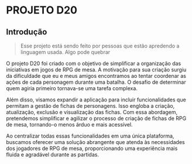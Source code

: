 # PROJETO D20

## Introdução

>Esse projeto está sendo feito por pessoas que estão apredendo a linguagem usada. Algo pode quebrar

O projeto D20 foi criado com o objetivo de simplificar a organização das iniciativas em jogos de RPG de mesa. A motivação para sua criação surgiu da dificuldade que eu e meus amigos encontramos ao tentar coordenar as ações de cada personagem durante uma batalha. O desafio de determinar quem agiria primeiro tornava-se uma tarefa complexa.

Além disso, visamos expandir a aplicação para incluir funcionalidades que permitam a gestão de fichas de personagens. Isso engloba a criação, atualização, exclusão e visualização das fichas. Com essa abordagem, pretendemos simplificar e agilizar o processo de criação de fichas de RPG de mesa, tornando-o menos árduo e mais acessível.

Ao centralizar todas essas funcionalidades em uma única plataforma, buscamos oferecer uma solução abrangente que atenda às necessidades dos jogadores de RPG de mesa, proporcionando uma experiência mais fluida e agradável durante as partidas.